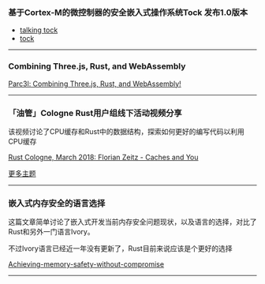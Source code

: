 
### 基于Cortex-M的微控制器的安全嵌入式操作系统Tock 发布1.0版本

- [talking tock](https://www.tockos.org/blog/2018/talking-tock-35/)
- [tock](https://github.com/helena-project/tock)

---

### Combining  Three.js, Rust, and WebAssembly

[Parc3l: Combining Three.js, Rust, and WebAssembly!](https://medium.com/@cwervo/parc3l-combining-three-js-rust-and-webassembly-c1e643ef7681)

---

### 「油管」Cologne Rust用户组线下活动视频分享

该视频讨论了CPU缓存和Rust中的数据结构，探索如何更好的编写代码以利用CPU缓存

[Rust Cologne, March 2018: Florian Zeitz - Caches and You](https://www.youtube.com/watch?v=GQBI-TcOTOk)

[更多主题](http://rust.cologne/2018/03/12/what-are-you-plotting.html)

---


### 嵌入式内存安全的语言选择

这篇文章简单讨论了嵌入式开发当前内存安全问题现状，以及语言的选择，对比了Rust和另外一门语言Ivory。

不过Ivory语言已经近一年没有更新了，Rust目前来说应该是个更好的选择

[Achieving-memory-safety-without-compromise](https://www.embedded.com/electronics-blogs/say-what-/4460422/Achieving-memory-safety-without-compromise)

---

